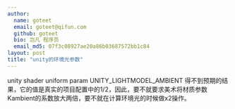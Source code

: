```yaml
---
author:
  name: goteet
  email: goteet@qifun.com
  github: goteet
  bio: 岂凡 程序员
  email_md5: 07f3c08927ae20a86b03687572bb1c84
layout: post
title: "unity的环境光参数"
---
```


unity shader uniform param UNITY_LIGHTMODEL_AMBIENT 得不到预期的结果，它的值是真实的项目配置中的1/2，因此，要不就要求美术将材质参数 Kambient的系数放大两倍，要不就在计算环境光的时候做x2操作。
